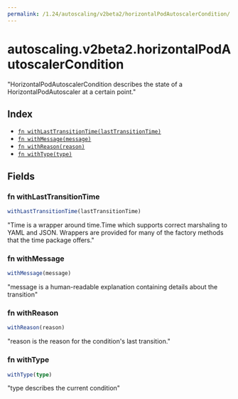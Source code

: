 ```yaml
---
permalink: /1.24/autoscaling/v2beta2/horizontalPodAutoscalerCondition/
---
```


# autoscaling.v2beta2.horizontalPodAutoscalerCondition

"HorizontalPodAutoscalerCondition describes the state of a HorizontalPodAutoscaler at a certain point."

## Index

* [`fn withLastTransitionTime(lastTransitionTime)`](#fn-withlasttransitiontime)
* [`fn withMessage(message)`](#fn-withmessage)
* [`fn withReason(reason)`](#fn-withreason)
* [`fn withType(type)`](#fn-withtype)

## Fields

### fn withLastTransitionTime

```ts
withLastTransitionTime(lastTransitionTime)
```

"Time is a wrapper around time.Time which supports correct marshaling to YAML and JSON.  Wrappers are provided for many of the factory methods that the time package offers."

### fn withMessage

```ts
withMessage(message)
```

"message is a human-readable explanation containing details about the transition"

### fn withReason

```ts
withReason(reason)
```

"reason is the reason for the condition's last transition."

### fn withType

```ts
withType(type)
```

"type describes the current condition"